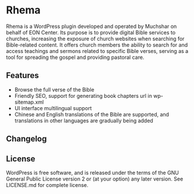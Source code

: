# Rhema
Rhema is a WordPress plugin developed and operated by Muchshar on behalf of EON Center. Its purpose is to provide digital Bible services to churches, increasing the exposure of church websites when searching for Bible-related content. It offers church members the ability to search for and access teachings and sermons related to specific Bible verses, serving as a tool for spreading the gospel and providing pastoral care.

## Features
 - Browse the full verse of the Bible
 - Friendly SEO, support for generating book chapters url in wp-sitemap.xml
 - UI interface multilingual support
 - Chinese and English translations of the Bible are supported, and translations in other languages are gradually being added


## Changelog

## License
WordPress is free software, and is released under the terms of the GNU General Public License version 2 or (at your option) any later version. See LICENSE.md for complete license.